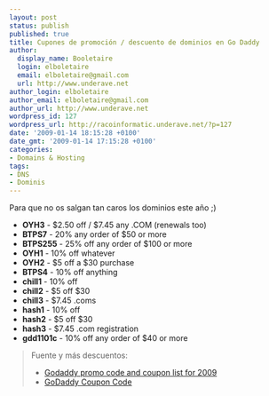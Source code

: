 ```yaml
---
layout: post
status: publish
published: true
title: Cupones de promoción / descuento de dominios en Go Daddy
author:
  display_name: Booletaire
  login: elboletaire
  email: elboletaire@gmail.com
  url: http://www.underave.net
author_login: elboletaire
author_email: elboletaire@gmail.com
author_url: http://www.underave.net
wordpress_id: 127
wordpress_url: http://racoinformatic.underave.net/?p=127
date: '2009-01-14 18:15:28 +0100'
date_gmt: '2009-01-14 17:15:28 +0100'
categories:
- Domains & Hosting
tags:
- DNS
- Dominis
---
```


Para que no os salgan tan caros los dominios este año ;)

- **OYH3** - $2.50 off / $7.45 any .COM (renewals too)
- **BTPS7** - 20% any order of $50 or more
- **BTPS255** - 25% off any order of $100 or more
- **OYH1** - 10% off whatever
- **OYH2** - $5 off a $30 purchase
- **BTPS4** - 10% off anything
- **chill1** - 10% off
- **chill2** - $5 off $30
- **chill3** - $7.45 .coms
- **hash1** - 10% off
- **hash2** - $5 off $30
- **hash3** - $7.45 .com registration
- **gdd1101c** - 10% off any order of $40 or more

<blockquote>
  Fuente y más descuentos:
  <ul>
    <li><a title="Ver más cupones" href="http://www.fatwallet.com/forums/hot-deals/725207" target="_blank">Godaddy promo code and coupon list for 2009</a></li>
    <li><a title="Ver más cupones" href="http://www.dealtaker.com/GoDaddy-coupon-code-a528-c.html" target="_blank">GoDaddy Coupon Code</a></li>
  </ul>
</blockquote>
